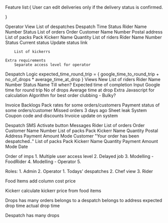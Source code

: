 Feature list:{
	User can edit deliveries only if the delivery status is confirmed.
	
}

Operator
	View
		List of despatches
			Despatch
				Time
				Status
				Rider
					Name
					Number
					Status
				List of orders
					Order
						Customer
							Name
							Number
						Postal address
						List of packs
							Pack
								Kickerr Name
								Quantity
		List of riders
			Rider
				Name
				Number
				Status
					Current status
					Update status link

		List of kickerrs

	Extra requirements
		Separate access level for operator

Despatch
	Logic
		expected_time_round_trip = {
			google_time_to_round_trip
			+ no_of_drops * average_time_at_drop
		}
	Views
		New
			List of riders
				Rider
					Name
					Number
					Status
						Name
						Till when?
			Expected time of completion
				Input
					Google time for round trip
					No of drops
					Average time at drop
			Extra
				Javascript for calculation
				Algorithm for best order clubbing - Bulky?

Invoice
	Backlogs
		Pack rates for some orders/customers
		Payment status of some orders/customer
		Missed orders
			3 days ago
			Sheet leak
	System
		Coupon code and discounts
		Invoice update on system

Despatch SMS
	Activate button
	Messages
		Rider
			List of orders
				Order
					Customer
						Name
						Number
					List of packs
						Pack
							Kickerr Name
							Quantity
					Postal Address
					Payment
						Amount
						Mode
		Customer
			"Your order has been despatched.."
			List of packs
				Pack
					Kickerr Name
					Quantity
			Payment
				Amount
				Mode
				Date

Order of imps
	1. Multiple user access level
	2. Delayed job
	3. Modelling - FoodRider
	4. Modelling - Operator
	5. 

Roles:
	1. Admin
	2. Operator
		1. Todays' despatches
		2. Chef view
	3. Rider
	
Food Items
	add column cost price

Kickerr
	calculate kickerr price from food items

Drops
	has many orders
	belongs to a despatch
	belongs to address
	expected drop time
	actual drop time
	

Despatch
	has many drops

